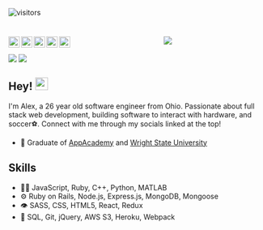 ![visitors](https://visitor-badge.laobi.icu/badge?page_id=$[Alyx-Clark].$[README.md]&left_color=purple&right_color=indigo)
<div display=flex justify-content=space-between>
  <a href="https://www.linkedin.com/in/alex-b-clark/">
    <img align="left" width="22px" src="https://raw.githubusercontent.com/Alyx-Clark/Alyx-Clark/main/linkedin.png" />
  </a>
  <a href="https://twitter.com/Alyx__Clark">
    <img align="left" width="22px" src="https://raw.githubusercontent.com/Alyx-Clark/Alyx-Clark/main/twitter.svg" />
  </a>
  <a href="https://discord.gg/y7ahmrZ8">
    <img align="left" width="22px" src="https://raw.githubusercontent.com/Alyx-Clark/Alyx-Clark/main/discord.png" />
  </a>
  <a href="mailto:alexclark.edu@gmail.com">
    <img align="left" width="22px" src="https://raw.githubusercontent.com/Alyx-Clark/Alyx-Clark/main/gmail.png" />
  </a>
  <a href="https://angel.co/u/alex-clark-36">
    <img align="left" width="22px" src="https://raw.githubusercontent.com/Alyx-Clark/Alyx-Clark/main/angellist.png" />
  </a>
<div>
<h1 align="center">
  <img src="https://raw.githubusercontent.com/Alyx-Clark/Alyx-Clark/main/name4.svg" />
</h1>

<div>
  <img align=top src="https://github-readme-stats.vercel.app/api?username=Alyx-Clark&theme=jolly&show_icons=true&include_all_commits=true&count_private=true&hide_border=true&border_radius=11&line_height=27&custom_title=GitHub Stats" />
  <img align=top src="https://github-readme-stats.vercel.app/api/top-langs/?username=Alyx-Clark&theme=jolly&show_icons=true&hide_border=true&langs_count=3&border_radius=11&line_height=27" />
<div>

## Hey! <img src="https://media.giphy.com/media/hvRJCLFzcasrR4ia7z/giphy.gif" width="25px">
I'm Alex, a 26 year old software engineer from Ohio. Passionate about full stack web development, building software to interact with hardware, and soccer⚽. Connect with me through my socials linked at the top!


- 🧭 Graduate of [AppAcademy](https://www.appacademy.io/) and [Wright State University](https://www.wright.edu/)

## Skills
- 👨‍💻 JavaScript, Ruby, C++, Python, MATLAB
- ⚙️ Ruby on Rails, Node.js, Express.js, MongoDB, Mongoose
- 👁️ SASS, CSS, HTML5, React, Redux
- 💽 SQL, Git, jQuery, AWS S3, Heroku, Webpack
